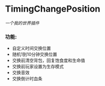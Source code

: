 # TimingChangePosition
*一个我的世界插件*  

### 功能:
- 自定义时间交换位置
- 随机1到10分钟交换位置
- 交换前清空背包，回复饱食度和生命值
- 交换前玩家设置为生存模式
- 交换音效
- 交换倒计时血条
